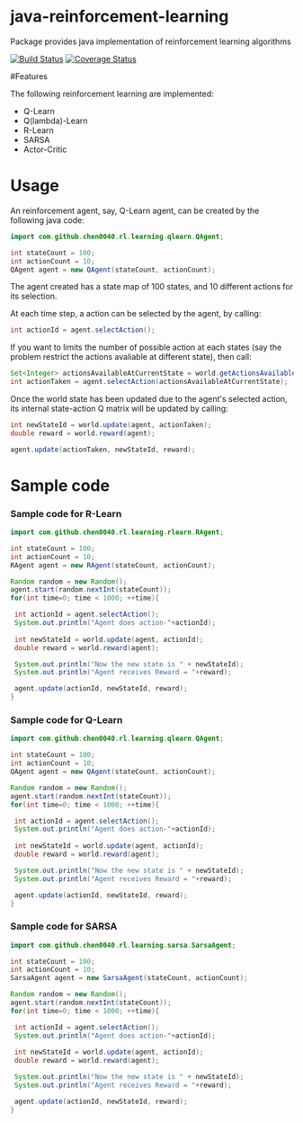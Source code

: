 # java-reinforcement-learning
Package provides java implementation of reinforcement learning algorithms

[![Build Status](https://travis-ci.org/chen0040/java-reinforcement-learning.svg?branch=master)](https://travis-ci.org/chen0040/java-reinforcement-learning) [![Coverage Status](https://coveralls.io/repos/github/chen0040/java-reinforcement-learning/badge.svg?branch=master)](https://coveralls.io/github/chen0040/java-reinforcement-learning?branch=master)

#Features

The following reinforcement learning are implemented:

* Q-Learn
* Q(lambda)-Learn
* R-Learn
* SARSA
* Actor-Critic

# Usage

An reinforcement agent, say, Q-Learn agent, can be created by the following java code:

```java
import com.github.chen0040.rl.learning.qlearn.QAgent;

int stateCount = 100;
int actionCount = 10;
QAgent agent = new QAgent(stateCount, actionCount);
```

The agent created has a state map of 100 states, and 10 different actions for its selection.

At each time step, a action can be selected by the agent, by calling:

```java
int actionId = agent.selectAction();
```

If you want to limits the number of possible action at each states (say the problem restrict the actions avaliable at different state), then call:

```java
Set<Integer> actionsAvailableAtCurrentState = world.getActionsAvailable(agent);
int actionTaken = agent.selectAction(actionsAvailableAtCurrentState);
```

Once the world state has been updated due to the agent's selected action, its internal state-action Q matrix will be updated by calling:

```java
int newStateId = world.update(agent, actionTaken);
double reward = world.reward(agent);

agent.update(actionTaken, newStateId, reward);
```

# Sample code

### Sample code for R-Learn

```java
import com.github.chen0040.rl.learning.rlearn.RAgent;

int stateCount = 100;
int actionCount = 10;
RAgent agent = new RAgent(stateCount, actionCount);

Random random = new Random();
agent.start(random.nextInt(stateCount));
for(int time=0; time < 1000; ++time){

 int actionId = agent.selectAction();
 System.out.println("Agent does action-"+actionId);
 
 int newStateId = world.update(agent, actionId);
 double reward = world.reward(agent);

 System.out.println("Now the new state is " + newStateId);
 System.out.println("Agent receives Reward = "+reward);

 agent.update(actionId, newStateId, reward);
}
```

### Sample code for Q-Learn

```java
import com.github.chen0040.rl.learning.qlearn.QAgent;

int stateCount = 100;
int actionCount = 10;
QAgent agent = new QAgent(stateCount, actionCount);

Random random = new Random();
agent.start(random.nextInt(stateCount));
for(int time=0; time < 1000; ++time){

 int actionId = agent.selectAction();
 System.out.println("Agent does action-"+actionId);
 
 int newStateId = world.update(agent, actionId);
 double reward = world.reward(agent);

 System.out.println("Now the new state is " + newStateId);
 System.out.println("Agent receives Reward = "+reward);

 agent.update(actionId, newStateId, reward);
}
```

### Sample code for SARSA

```java
import com.github.chen0040.rl.learning.sarsa.SarsaAgent;

int stateCount = 100;
int actionCount = 10;
SarsaAgent agent = new SarsaAgent(stateCount, actionCount);

Random random = new Random();
agent.start(random.nextInt(stateCount));
for(int time=0; time < 1000; ++time){

 int actionId = agent.selectAction();
 System.out.println("Agent does action-"+actionId);
 
 int newStateId = world.update(agent, actionId);
 double reward = world.reward(agent);

 System.out.println("Now the new state is " + newStateId);
 System.out.println("Agent receives Reward = "+reward);

 agent.update(actionId, newStateId, reward);
}
```

